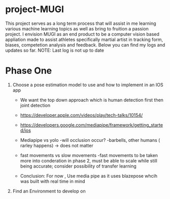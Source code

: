 # project-MUGI
This project serves as a long term process that will assist in me learning various machine learning topics as well as bring to fruition a passion project. I envision MUGI as an end product to be a computer vision based appliation made to assist athletes specifically martial artist in tracking form, biases, competetion analysis and feedback.  Below you can find my logs and updates so far. NOTE: Last log is not up to date 


# Phase One

1. Choose a pose estimation model to use and how to implement in an IOS app
     - We want the top down approach which is human detection first then joint detection 
     - https://developer.apple.com/videos/play/tech-talks/10154/
     - https://developers.google.com/mediapipe/framework/getting_started/ios
     - Mediapipe vs yolo 
         -will occlusion occur?
          -barbells, other humans ( rarley happens) -> does not matter
     - fast movements vs slow movements
            -fast movements to be taken more into conderation in phase 2, must be able to scale while still being accurate;                 consider possibility of transfer learning

    

    - Conclusion: For now , Use media pipe as it uses blazepose whcih was built with real time in mind

2. Find an Environment to develop on
   

